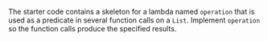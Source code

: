 

The starter code contains a skeleton for a lambda named `operation` that is used
as a predicate in several function calls on a `List`. Implement `operation` so
the function calls produce the specified results.
